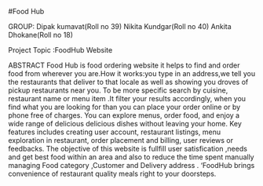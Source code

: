 #Food Hub

GROUP:
Dipak kumavat(Roll no 39)
Nikita Kundgar(Roll no 40)
Ankita Dhokane(Roll no 18)

Project Topic :FoodHub Website

ABSTRACT
Food Hub is food ordering website it helps to find and
order food from wherever you are.How it works:you type
in an address,we tell you the restaurants that deliver to
that locale as well as showing you droves of pickup
restaurants near you.
To be more specific search by cuisine, restaurant name
or menu item .It filter your results accordingly, when you
find what you are looking for than you can place your
order online or by phone free of charges. You can explore
menus, order food, and enjoy a wide range of delicious
delicious dishes without leaving your home.
Key features includes creating user account, restaurant
listings, menu exploration in restaurant, order
placement and billing, user reviews or feedbacks.
The objective of this website is fullfill user satisfication
,needs and get best food within an area and also to
reduce the time spent manually managing Food
category ,Customer and Delivery address .
‘FoodHub brings convenience of restaurant quality
meals right to your doorsteps.
